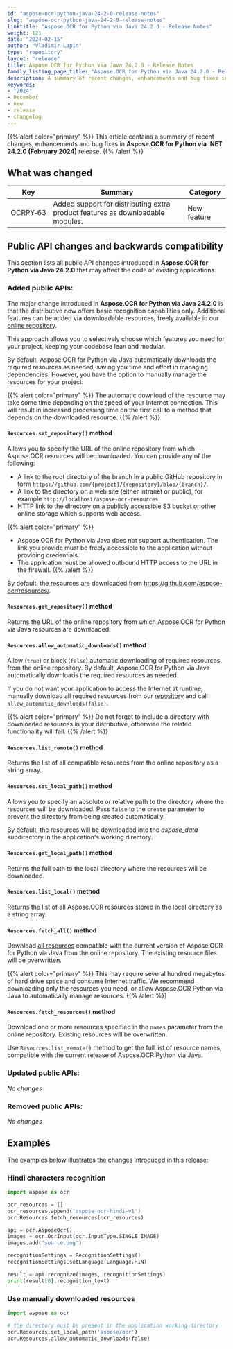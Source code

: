 ```yaml
---
id: "aspose-ocr-python-java-24-2-0-release-notes"
slug: "aspose-ocr-python-java-24-2-0-release-notes"
linktitle: "Aspose.OCR for Python via Java 24.2.0 - Release Notes"
weight: 121
date: "2024-02-15"
author: "Vladimir Lapin"
type: "repository"
layout: "release"
title: Aspose.OCR for Python via Java 24.2.0 - Release Notes
family_listing_page_title: "Aspose.OCR for Python via Java 24.2.0 - Release Notes"
description: A summary of recent changes, enhancements and bug fixes in Aspose.OCR for Python via Java 24.2.0 (February 2024) release.
keywords:
- "2024"
- December
- new
- release
- changelog
---
```


{{% alert color="primary" %}}
This article contains a summary of recent changes, enhancements and bug fixes in **Aspose.OCR for Python via .NET 24.2.0 (February 2024)** release.
{{% /alert %}}

## What was changed

Key | Summary | Category
--- | ------- | --------
OCRPY&#8209;63 | Added support for distributing extra product features as downloadable modules. | New feature

## Public API changes and backwards compatibility

This section lists all public API changes introduced in **Aspose.OCR for Python via Java 24.2.0** that may affect the code of existing applications.

### Added public APIs:

The major change introduced in **Aspose.OCR for Python via Java 24.2.0** is that the distributive now offers basic recognition capabilities only. Additional features can be added via downloadable resources, freely available in our [online repository](https://github.com/aspose-ocr/resources).

This approach allows you to selectively choose which features you need for your project, keeping your codebase lean and modular.

By default, Aspose.OCR for Python via Java automatically downloads the required resources as needed, saving you time and effort in managing dependencies. However, you have the option to manually manage the resources for your project:

{{% alert color="primary" %}}
The automatic download of the resource may take some time depending on the speed of your Internet connection. This will result in increased processing time on the first call to a method that depends on the downloaded resource.
{{% /alert %}}

#### `Resources.set_repository()` method

Allows you to specify the URL of the online repository from which Aspose.OCR resources will be downloaded. You can provide any of the following:

- A link to the root directory of the branch in a public GitHub repository in form `https://github.com/{project}/{repository}/blob/{branch}/`.
- A link to the directory on a web site (either intranet or public), for example `http://localhost/aspose-ocr-resources`.
- HTTP link to the directory on a publicly accessible S3 bucket or other online storage which supports web access.

{{% alert color="primary" %}}
- Aspose.OCR for Python via Java does not support authentication. The link you provide must be freely accessible to the application without providing credentials.
- The application must be allowed outbound HTTP access to the URL in the firewall.
{{% /alert %}}

By default, the resources are downloaded from https://github.com/aspose-ocr/resources/.

#### `Resources.get_repository()` method

Returns the URL of the online repository from which Aspose.OCR for Python via Java resources are downloaded.

#### `Resources.allow_automatic_downloads()` method

Allow (`true`) or block (`false`) automatic downloading of required resources from the online repository. By default, Aspose.OCR for Python via Java automatically downloads the required resources as needed.

If you do not want your application to access the Internet at runtime, manually download all required resources from our [repository](https://github.com/aspose-ocr/resources) and call `allow_automatic_downloads(false)`. 

{{% alert color="primary" %}}
Do not forget to include a directory with downloaded resources in your distributive, otherwise the related functionality will fail.
{{% /alert %}}

#### `Resources.list_remote()` method

Returns the list of all compatible resources from the online repository as a string array.

#### `Resources.set_local_path()` method

Allows you to specify an absolute or relative path to the directory where the resources will be downloaded. Pass `false` to the `create` parameter to prevent the directory from being created automatically.

By default, the resources will be downloaded into the _aspose_data_ subdirectory in the application's working directory.

#### `Resources.get_local_path()` method

Returns the full path to the local directory where the resources will be downloaded.

#### `Resources.list_local()` method

Returns the list of all Aspose.OCR resources stored in the local directory as a string array.

#### `Resources.fetch_all()` method

Download [all resources](https://github.com/aspose-ocr/resources?tab=readme-ov-file#resources) compatible with the current version of Aspose.OCR for Python via Java from the online repository. The existing resource files will be overwritten.

{{% alert color="primary" %}}
This may require several hundred megabytes of hard drive space and consume Internet traffic. We recommend downloading only the resources you need, or allow Aspose.OCR Python via Java to automatically manage resources.
{{% /alert %}}

#### `Resources.fetch_resources()` method

Download one or more resources specified in the `names` parameter from the online repository. Existing resources will be overwritten.

Use `Resources.list_remote()` method to get the full list of resource names, compatible with the current release of Aspose.OCR Python via Java.

### Updated public APIs:

_No changes_

### Removed public APIs:

_No changes_

## Examples

The examples below illustrates the changes introduced in this release:

### Hindi characters recognition

```python
import aspose as ocr

ocr_resources = []
ocr_resources.append('aspose-ocr-hindi-v1')
ocr.Resources.fetch_resources(ocr_resources)

api = ocr.AsposeOcr()
images = ocr.OcrInput(ocr.InputType.SINGLE_IMAGE)
images.add('source.png')

recognitionSettings = RecognitionSettings()
recognitionSettings.setLanguage(Language.HIN)

result = api.recognize(images, recognitionSettings)
print(result[0].recognition_text)
```

### Use manually downloaded resources

```python
import aspose as ocr

# the directory must be present in the application working directory
ocr.Resources.set_local_path('aspose/ocr')
ocr.Resources.allow_automatic_downloads(false)
```
